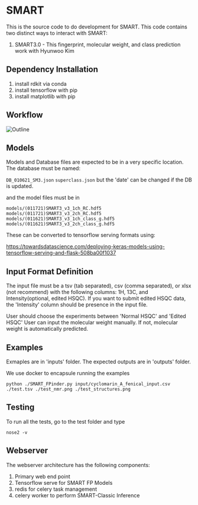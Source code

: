 # SMART

This is the source code to do development for SMART. This code contains two distinct ways to interact with SMART:

1. SMART3.0 - This fingerprint, molecular weight, and class prediction work with Hyunwoo Kim

## Dependency Installation

1. install rdkit via conda
1. install tensorflow with pip
1. install matplotlib with pip

## Workflow
![Outline](https://user-images.githubusercontent.com/51690359/105557399-01964180-5cc1-11eb-97f1-c14261193241.png)

## Models

Models and Database files are expected to be in a very specific location. The database must be named:

```DB_010621_SM3.json```
```superclass.json```
but the 'date' can be changed if the DB is updated.

and the model files must be in 

```
models/(011721)SMART3_v3_1ch_RC.hdf5
models/(011721)SMART3_v3_2ch_RC.hdf5
models/(011621)SMART3_v3_1ch_class_g.hdf5
models/(011621)SMART3_v3_2ch_class_g.hdf5
```

These can be converted to tensorflow serving formats using:

https://towardsdatascience.com/deploying-keras-models-using-tensorflow-serving-and-flask-508ba00f1037

## Input Format Definition

The input file must be a tsv (tab separated), csv (comma separated), or xlsx (not recommend) with the following columns: 1H, 13C, and Intensity(optional, edited HSQC).
If you want to submit edited HSQC data, the 'Intensity' column should be presence in the input file.

User should choose the experiments between 'Normal HSQC' and 'Edited HSQC'
User can input the molecular weight manually. If not, molecular weight is automatically predicted.

## Examples
Exmaples are in 'inputs' folder.
The expected outputs are in 'outputs' folder.

We use docker to encapsule running the examples

```python ./SMART_FPinder.py input/cyclomarin_A_fenical_input.csv ./test.tsv ./test_nmr.png ./test_structures.png```

## Testing

To run all the tests, go to the test folder and type

```nose2 -v```

## Webserver

The webserver architecture has the following components:

1. Primary web end point
1. Tensorflow serve for SMART FP Models
1. redis for celery task management
1. celery worker to perform SMART-Classic Inference
